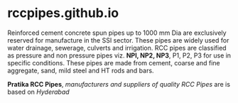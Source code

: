 # rccpipes.github.io
Reinforced cement concrete spun pipes up to 1000 mm Dia are exclusively reserved for manufacture in the SSI sector. These pipes are widely used for water drainage, sewerage, culverts and irrigation. RCC pipes are classified as pressure and
non pressure pipes viz. **NPI, NP2, NP3**, P1, P2, P3 for use in specific conditions. These pipes are made from cement, coarse and fine aggregate, sand, mild steel and HT rods
and bars.

**Pratika RCC Pipes**, *manufacturers and suppliers of quality RCC Pipes* are is based on _Hyderabad_
